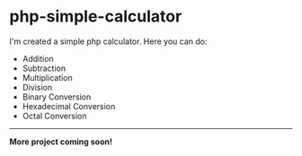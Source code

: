 # php-simple-calculator
I'm created a simple php calculator.
Here you can do:
  - Addition
  - Subtraction
  - Multiplication
  - Division
  - Binary Conversion
  - Hexadecimal Conversion
  - Octal Conversion

-----------------------------------
**More project coming soon!**